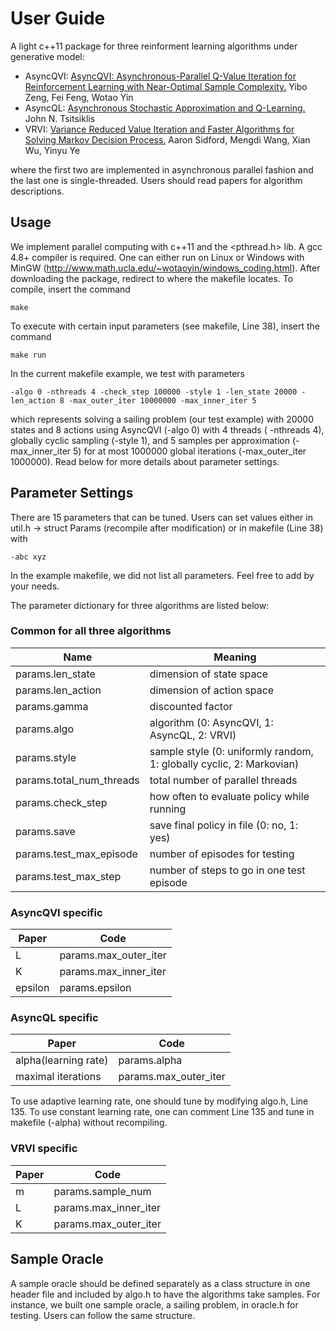 # User Guide

A light c++11 package for three reinforment learning algorithms under generative model:
- AsyncQVI: [AsyncQVI: Asynchronous-Parallel Q-Value Iteration for Reinforcement Learning with Near-Optimal Sample Complexity.](https://arxiv.org/abs/1812.00885) Yibo Zeng, Fei Feng, Wotao Yin
- AsyncQL: [Asynchronous Stochastic Approximation and Q-Learning.](http://www.mit.edu/~jnt/Papers/J052-94-jnt-q.pdf) John N. Tsitsiklis
- VRVI:     [Variance Reduced Value Iteration and Faster Algorithms for Solving Markov Decision Process.](https://arxiv.org/abs/1710.09988) Aaron Sidford, Mengdi Wang, Xian Wu, Yinyu Ye

where the first two are implemented in asynchronous parallel fashion and the last one is single-threaded. Users should read papers for algorithm descriptions.

## Usage
We implement parallel computing with c++11 and the <pthread.h> lib. A gcc 4.8+ compiler is required. One can either run on Linux or Windows with MinGW (http://www.math.ucla.edu/~wotaoyin/windows_coding.html). After downloading the package, redirect to where the makefile locates. To compile, insert the command

    make

To execute with certain input parameters (see makefile, Line 38), insert the command

    make run

In the current makefile example, we test with parameters

    -algo 0 -nthreads 4 -check_step 100000 -style 1 -len_state 20000 -len_action 8 -max_outer_iter 10000000 -max_inner_iter 5

which represents solving a sailing problem (our test example) with 20000 states and 8 actions using AsyncQVI (-algo 0) with 4 threads ( -nthreads 4), globally cyclic sampling (-style 1), and 5 samples per approximation (-max_inner_iter 5) for at most 1000000 global iterations (-max_outer_iter 1000000). Read below for more details about parameter settings.

## Parameter Settings
There are 15 parameters that can be tuned. Users can set values either in util.h -> struct Params (recompile after modification) or in makefile (Line 38) with 

    -abc xyz 
In the example makefile, we did not list all parameters. Feel free to add by your needs. 

The parameter dictionary for three algorithms are listed below:

### Common for all three algorithms ###
Name | Meaning
-----|--------
params.len_state| dimension of state space
params.len_action| dimension of action space
params.gamma | discounted factor
params.algo | algorithm (0: AsyncQVI, 1: AsyncQL, 2: VRVI)
params.style | sample style (0: uniformly random, 1: globally cyclic, 2: Markovian)
params.total_num_threads | total number of parallel threads
params.check_step | how often to evaluate policy while running
params.save | save final policy in file (0: no, 1: yes)
params.test_max_episode | number of episodes for testing
params.test_max_step | number of steps to go in one test episode


### AsyncQVI specific ###
  Paper | Code
  ------|------
  L     | params.max_outer_iter
  K     | params.max_inner_iter
  epsilon | params.epsilon
  
### AsyncQL specific ###
  Paper | Code
  ------|------
  alpha(learning rate) | params.alpha
  maximal iterations | params.max_outer_iter

To use adaptive learning rate, one should tune by modifying algo.h, Line 135. 
To use constant learning rate, one can comment Line 135 and tune in makefile (-alpha) without recompiling.

### VRVI specific ###
  Paper | Code
  ------|------
  m | params.sample_num
  L | params.max_inner_iter
  K | params.max_outer_iter
  
## Sample Oracle
A sample oracle should be defined separately as a class structure in one header file and included by algo.h to have the algorithms take samples. For instance, we built one sample oracle, a sailing problem, in oracle.h for testing. Users can follow the same structure.
